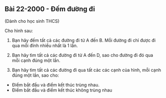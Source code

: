 ## Bài 22-2000 - Đếm đường đi 

(Dành cho học sinh THCS) 

Cho hình sau:

1. Bạn hãy đếm tất cả các đường đi từ A đến B. Mỗi đường đi chỉ được đi qua mỗi đỉnh nhiều nhất là 1 lần.

2. Bạn hãy tìm tất cả các đường đi từ A đến D, sao cho đường đi đó qua mỗi cạnh đúng một lần.

3. Bạn hãy tìm tất cả các đường đi qua tất cảc các cạnh của hình, mỗi cạnh đúng một lần, sao cho:
  - Điểm bắt đầu và điểm kết thúc trùng nhau.
  - Điểm bắt đầu và điểm kết thúc không trùng nhau
